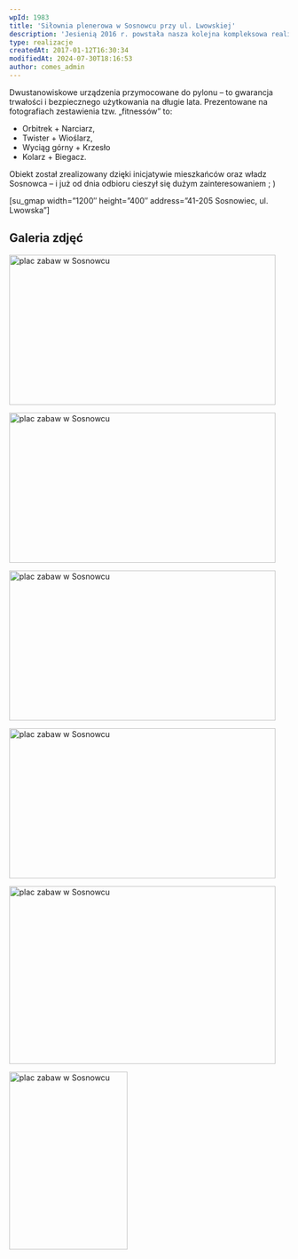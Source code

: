 ```yaml
---
wpId: 1983
title: 'Siłownia plenerowa w Sosnowcu przy ul. Lwowskiej'
description: 'Jesienią 2016 r. powstała nasza kolejna kompleksowa realizacja na terenie Sosnowca. Ze środków Budżetu Obywatelskiego przy ul. Lwowskiej wykonano osiedlową siłownię plenerową wraz z utwardzoną nawierzchnią z kostki, ławkami i regulaminem użytkowania.'
type: realizacje
createdAt: 2017-01-12T16:30:34
modifiedAt: 2024-07-30T18:16:53
author: comes_admin
---
```



Dwustanowiskowe urządzenia przymocowane do pylonu – to gwarancja trwałości i bezpiecznego użytkowania na długie lata. Prezentowane na fotografiach zestawienia tzw. „fitnessów” to:

*   Orbitrek + Narciarz,
*   Twister + Wioślarz,
*   Wyciąg górny + Krzesło
*   Kolarz + Biegacz.

Obiekt został zrealizowany dzięki inicjatywie mieszkańców oraz władz Sosnowca – i już od dnia odbioru cieszył się dużym zainteresowaniem ; )

\[su\_gmap width=”1200″ height=”400″ address=”41-205 Sosnowiec, ul. Lwowska”\]

## Galeria zdjęć

[<img loading="lazy" decoding="async" width="480" height="270" src="/images/realizacje/plac-zabaw-w-sosnowcu-przy-ul-lwowskiej/plac-zabaw-lwowska-sosnowiec-1-1-480x270.jpg" alt="plac zabaw w Sosnowcu" srcset="/images/realizacje/plac-zabaw-w-sosnowcu-przy-ul-lwowskiej/plac-zabaw-lwowska-sosnowiec-1-1-480x270.jpg 480w, /images/realizacje/plac-zabaw-w-sosnowcu-przy-ul-lwowskiej/plac-zabaw-lwowska-sosnowiec-1-1-220x124.jpg 220w, /images/realizacje/plac-zabaw-w-sosnowcu-przy-ul-lwowskiej/plac-zabaw-lwowska-sosnowiec-1-1-650x366.jpg 650w, /images/realizacje/plac-zabaw-w-sosnowcu-przy-ul-lwowskiej/plac-zabaw-lwowska-sosnowiec-1-1-768x432.jpg 768w, /images/realizacje/plac-zabaw-w-sosnowcu-przy-ul-lwowskiej/plac-zabaw-lwowska-sosnowiec-1-1-230x129.jpg 230w, /images/realizacje/plac-zabaw-w-sosnowcu-przy-ul-lwowskiej/plac-zabaw-lwowska-sosnowiec-1-1-240x135.jpg 240w, /images/realizacje/plac-zabaw-w-sosnowcu-przy-ul-lwowskiej/plac-zabaw-lwowska-sosnowiec-1-1.jpg 960w" sizes="(max-width: 480px) 100vw, 480px" />](https://comes.pl/realizacje/plac-zabaw-w-sosnowcu-przy-ul-lwowskiej/plac-zabaw-lwowska-sosnowiec-1-1/)

[<img loading="lazy" decoding="async" width="480" height="270" src="/images/realizacje/plac-zabaw-w-sosnowcu-przy-ul-lwowskiej/plac-zabaw-lwowska-sosnowiec-2-480x270.jpg" alt="plac zabaw w Sosnowcu" srcset="/images/realizacje/plac-zabaw-w-sosnowcu-przy-ul-lwowskiej/plac-zabaw-lwowska-sosnowiec-2-480x270.jpg 480w, /images/realizacje/plac-zabaw-w-sosnowcu-przy-ul-lwowskiej/plac-zabaw-lwowska-sosnowiec-2-220x124.jpg 220w, /images/realizacje/plac-zabaw-w-sosnowcu-przy-ul-lwowskiej/plac-zabaw-lwowska-sosnowiec-2-650x366.jpg 650w, /images/realizacje/plac-zabaw-w-sosnowcu-przy-ul-lwowskiej/plac-zabaw-lwowska-sosnowiec-2-768x432.jpg 768w, /images/realizacje/plac-zabaw-w-sosnowcu-przy-ul-lwowskiej/plac-zabaw-lwowska-sosnowiec-2-230x129.jpg 230w, /images/realizacje/plac-zabaw-w-sosnowcu-przy-ul-lwowskiej/plac-zabaw-lwowska-sosnowiec-2-240x135.jpg 240w, /images/realizacje/plac-zabaw-w-sosnowcu-przy-ul-lwowskiej/plac-zabaw-lwowska-sosnowiec-2.jpg 960w" sizes="(max-width: 480px) 100vw, 480px" />](https://comes.pl/realizacje/plac-zabaw-w-sosnowcu-przy-ul-lwowskiej/plac-zabaw-lwowska-sosnowiec-2/)

[<img loading="lazy" decoding="async" width="480" height="270" src="/images/realizacje/plac-zabaw-w-sosnowcu-przy-ul-lwowskiej/plac-zabaw-lwowska-sosnowiec-3-480x270.jpg" alt="plac zabaw w Sosnowcu" srcset="/images/realizacje/plac-zabaw-w-sosnowcu-przy-ul-lwowskiej/plac-zabaw-lwowska-sosnowiec-3-480x270.jpg 480w, /images/realizacje/plac-zabaw-w-sosnowcu-przy-ul-lwowskiej/plac-zabaw-lwowska-sosnowiec-3-220x124.jpg 220w, /images/realizacje/plac-zabaw-w-sosnowcu-przy-ul-lwowskiej/plac-zabaw-lwowska-sosnowiec-3-650x366.jpg 650w, /images/realizacje/plac-zabaw-w-sosnowcu-przy-ul-lwowskiej/plac-zabaw-lwowska-sosnowiec-3-768x432.jpg 768w, /images/realizacje/plac-zabaw-w-sosnowcu-przy-ul-lwowskiej/plac-zabaw-lwowska-sosnowiec-3-230x129.jpg 230w, /images/realizacje/plac-zabaw-w-sosnowcu-przy-ul-lwowskiej/plac-zabaw-lwowska-sosnowiec-3-240x135.jpg 240w, /images/realizacje/plac-zabaw-w-sosnowcu-przy-ul-lwowskiej/plac-zabaw-lwowska-sosnowiec-3.jpg 960w" sizes="(max-width: 480px) 100vw, 480px" />](https://comes.pl/realizacje/plac-zabaw-w-sosnowcu-przy-ul-lwowskiej/plac-zabaw-lwowska-sosnowiec-3/)

[<img loading="lazy" decoding="async" width="480" height="270" src="/images/realizacje/plac-zabaw-w-sosnowcu-przy-ul-lwowskiej/plac-zabaw-lwowska-sosnowiec-4-480x270.jpg" alt="plac zabaw w Sosnowcu" srcset="/images/realizacje/plac-zabaw-w-sosnowcu-przy-ul-lwowskiej/plac-zabaw-lwowska-sosnowiec-4-480x270.jpg 480w, /images/realizacje/plac-zabaw-w-sosnowcu-przy-ul-lwowskiej/plac-zabaw-lwowska-sosnowiec-4-220x124.jpg 220w, /images/realizacje/plac-zabaw-w-sosnowcu-przy-ul-lwowskiej/plac-zabaw-lwowska-sosnowiec-4-650x366.jpg 650w, /images/realizacje/plac-zabaw-w-sosnowcu-przy-ul-lwowskiej/plac-zabaw-lwowska-sosnowiec-4-768x432.jpg 768w, /images/realizacje/plac-zabaw-w-sosnowcu-przy-ul-lwowskiej/plac-zabaw-lwowska-sosnowiec-4-230x129.jpg 230w, /images/realizacje/plac-zabaw-w-sosnowcu-przy-ul-lwowskiej/plac-zabaw-lwowska-sosnowiec-4-240x135.jpg 240w, /images/realizacje/plac-zabaw-w-sosnowcu-przy-ul-lwowskiej/plac-zabaw-lwowska-sosnowiec-4.jpg 960w" sizes="(max-width: 480px) 100vw, 480px" />](https://comes.pl/realizacje/plac-zabaw-w-sosnowcu-przy-ul-lwowskiej/plac-zabaw-lwowska-sosnowiec-4/)

[<img loading="lazy" decoding="async" width="480" height="320" src="/images/realizacje/plac-zabaw-w-sosnowcu-przy-ul-lwowskiej/plac-zabaw-lwowska-sosnowiec-5-480x320.jpg" alt="plac zabaw w Sosnowcu" srcset="/images/realizacje/plac-zabaw-w-sosnowcu-przy-ul-lwowskiej/plac-zabaw-lwowska-sosnowiec-5-480x320.jpg 480w, /images/realizacje/plac-zabaw-w-sosnowcu-przy-ul-lwowskiej/plac-zabaw-lwowska-sosnowiec-5-220x147.jpg 220w, /images/realizacje/plac-zabaw-w-sosnowcu-przy-ul-lwowskiej/plac-zabaw-lwowska-sosnowiec-5-650x433.jpg 650w, /images/realizacje/plac-zabaw-w-sosnowcu-przy-ul-lwowskiej/plac-zabaw-lwowska-sosnowiec-5-1080x720.jpg 1080w, /images/realizacje/plac-zabaw-w-sosnowcu-przy-ul-lwowskiej/plac-zabaw-lwowska-sosnowiec-5-768x512.jpg 768w, /images/realizacje/plac-zabaw-w-sosnowcu-przy-ul-lwowskiej/plac-zabaw-lwowska-sosnowiec-5-230x153.jpg 230w, /images/realizacje/plac-zabaw-w-sosnowcu-przy-ul-lwowskiej/plac-zabaw-lwowska-sosnowiec-5-240x160.jpg 240w, /images/realizacje/plac-zabaw-w-sosnowcu-przy-ul-lwowskiej/plac-zabaw-lwowska-sosnowiec-5.jpg 1200w" sizes="(max-width: 480px) 100vw, 480px" />](https://comes.pl/realizacje/plac-zabaw-w-sosnowcu-przy-ul-lwowskiej/plac-zabaw-lwowska-sosnowiec-5/)

[<img loading="lazy" decoding="async" width="213" height="320" src="/images/realizacje/plac-zabaw-w-sosnowcu-przy-ul-lwowskiej/plac-zabaw-lwowska-sosnowiec-6-213x320.jpg" alt="plac zabaw w Sosnowcu" srcset="/images/realizacje/plac-zabaw-w-sosnowcu-przy-ul-lwowskiej/plac-zabaw-lwowska-sosnowiec-6-213x320.jpg 213w, /images/realizacje/plac-zabaw-w-sosnowcu-przy-ul-lwowskiej/plac-zabaw-lwowska-sosnowiec-6-220x330.jpg 220w, /images/realizacje/plac-zabaw-w-sosnowcu-przy-ul-lwowskiej/plac-zabaw-lwowska-sosnowiec-6-650x976.jpg 650w, /images/realizacje/plac-zabaw-w-sosnowcu-przy-ul-lwowskiej/plac-zabaw-lwowska-sosnowiec-6-479x720.jpg 479w, /images/realizacje/plac-zabaw-w-sosnowcu-przy-ul-lwowskiej/plac-zabaw-lwowska-sosnowiec-6-682x1024.jpg 682w, /images/realizacje/plac-zabaw-w-sosnowcu-przy-ul-lwowskiej/plac-zabaw-lwowska-sosnowiec-6-153x230.jpg 153w, /images/realizacje/plac-zabaw-w-sosnowcu-przy-ul-lwowskiej/plac-zabaw-lwowska-sosnowiec-6-107x160.jpg 107w, /images/realizacje/plac-zabaw-w-sosnowcu-przy-ul-lwowskiej/plac-zabaw-lwowska-sosnowiec-6.jpg 719w" sizes="(max-width: 213px) 100vw, 213px" />](https://comes.pl/realizacje/plac-zabaw-w-sosnowcu-przy-ul-lwowskiej/plac-zabaw-lwowska-sosnowiec-6/)